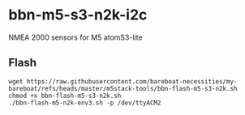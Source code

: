 # bbn-m5-s3-n2k-i2c
NMEA 2000 sensors for M5 atomS3-lite

## Flash

````
wget https://raw.githubusercontent.com/bareboat-necessities/my-bareboat/refs/heads/master/m5stack-tools/bbn-flash-m5-s3-n2k.sh
chmod +x bbn-flash-m5-s3-n2k.sh
./bbn-flash-m5-n2k-env3.sh -p /dev/ttyACM2

````
